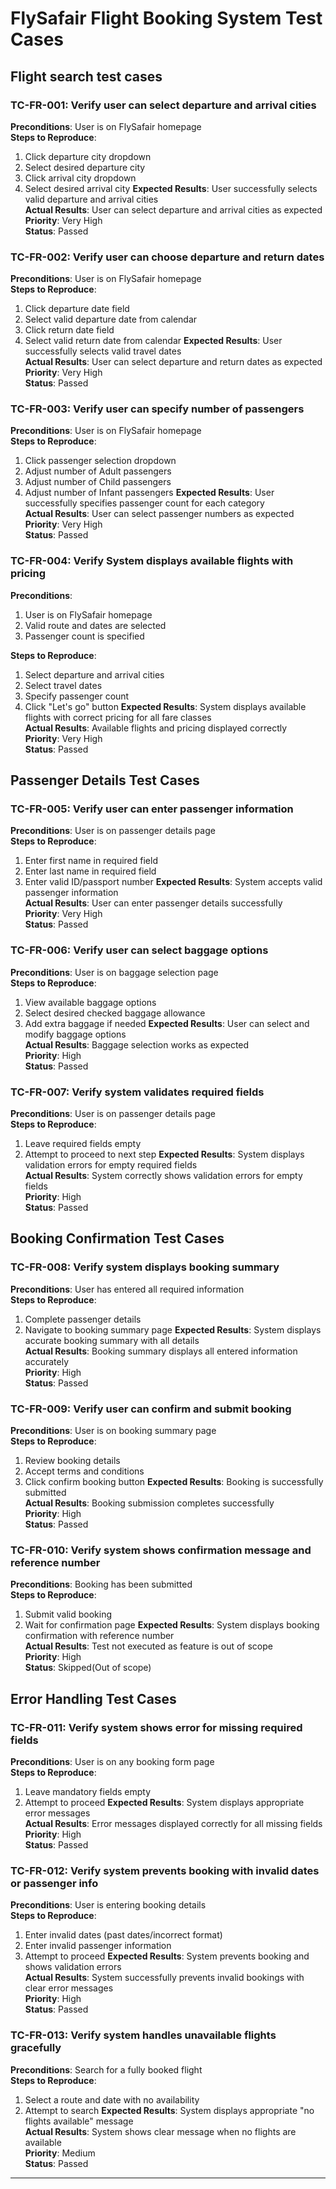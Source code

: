 # FlySafair Flight Booking System Test Cases

## Flight search test cases

### TC-FR-001: Verify user can select departure and arrival cities
**Preconditions**: User is on FlySafair homepage<br>
**Steps to Reproduce**:
1. Click departure city dropdown
2. Select desired departure city
3. Click arrival city dropdown
4. Select desired arrival city
**Expected Results**: User successfully selects valid departure and arrival cities<br>
**Actual Results**: User can select departure and arrival cities as expected<br>
**Priority**: Very High<br>
**Status**: Passed

### TC-FR-002: Verify user can choose departure and return dates
**Preconditions**: User is on FlySafair homepage<br>
**Steps to Reproduce**:
1. Click departure date field
2. Select valid departure date from calendar
3. Click return date field
4. Select valid return date from calendar
**Expected Results**: User successfully selects valid travel dates<br>
**Actual Results**: User can select departure and return dates as expected<br>
**Priority**: Very High<br>
**Status**: Passed

### TC-FR-003: Verify user can specify number of passengers
**Preconditions**: User is on FlySafair homepage<br>
**Steps to Reproduce**:
1. Click passenger selection dropdown
2. Adjust number of Adult passengers 
3. Adjust number of Child passengers
4. Adjust number of Infant passengers
**Expected Results**: User successfully specifies passenger count for each category<br>
**Actual Results**: User can select passenger numbers as expected<br>
**Priority**: Very High<br>
**Status**: Passed

### TC-FR-004: Verify System displays available flights with pricing
**Preconditions**: 
1. User is on FlySafair homepage
2. Valid route and dates are selected
3. Passenger count is specified<br>

**Steps to Reproduce**:
1. Select departure and arrival cities
2. Select travel dates
3. Specify passenger count
4. Click "Let's go" button
**Expected Results**: System displays available flights with correct pricing for all fare classes<br>
**Actual Results**: Available flights and pricing displayed correctly<br>
**Priority**: Very High<br>
**Status**: Passed

## Passenger Details Test Cases

### TC-FR-005: Verify user can enter passenger information
**Preconditions**: User is on passenger details page<br>
**Steps to Reproduce**:
1. Enter first name in required field
2. Enter last name in required field
3. Enter valid ID/passport number
**Expected Results**: System accepts valid passenger information<br>
**Actual Results**: User can enter passenger details successfully<br>
**Priority**: Very High<br>
**Status**: Passed

### TC-FR-006: Verify user can select baggage options
**Preconditions**: User is on baggage selection page<br>
**Steps to Reproduce**:
1. View available baggage options
2. Select desired checked baggage allowance
3. Add extra baggage if needed
**Expected Results**: User can select and modify baggage options<br>
**Actual Results**: Baggage selection works as expected<br>
**Priority**: High<br>
**Status**: Passed

### TC-FR-007: Verify system validates required fields
**Preconditions**: User is on passenger details page<br>
**Steps to Reproduce**:
1. Leave required fields empty
2. Attempt to proceed to next step
**Expected Results**: System displays validation errors for empty required fields<br>
**Actual Results**: System correctly shows validation errors for empty fields<br>
**Priority**: High<br>
**Status**: Passed

## Booking Confirmation Test Cases

### TC-FR-008: Verify system displays booking summary
**Preconditions**: User has entered all required information<br>
**Steps to Reproduce**:
1. Complete passenger details
2. Navigate to booking summary page
**Expected Results**: System displays accurate booking summary with all details<br>
**Actual Results**: Booking summary displays all entered information accurately<br>
**Priority**: High<br>
**Status**: Passed

### TC-FR-009: Verify user can confirm and submit booking
**Preconditions**: User is on booking summary page<br>
**Steps to Reproduce**:
1. Review booking details
2. Accept terms and conditions
3. Click confirm booking button
**Expected Results**: Booking is successfully submitted<br>
**Actual Results**: Booking submission completes successfully<br>
**Priority**: High<br>
**Status**: Passed

### TC-FR-010: Verify system shows confirmation message and reference number
**Preconditions**: Booking has been submitted<br>
**Steps to Reproduce**:
1. Submit valid booking
2. Wait for confirmation page
**Expected Results**: System displays booking confirmation with reference number<br>
**Actual Results**: Test not executed as feature is out of scope<br>
**Priority**: High<br>
**Status**: Skipped(Out of scope)

## Error Handling Test Cases

### TC-FR-011: Verify system shows error for missing required fields
**Preconditions**: User is on any booking form page<br>
**Steps to Reproduce**:
1. Leave mandatory fields empty
2. Attempt to proceed
**Expected Results**: System displays appropriate error messages<br>
**Actual Results**: Error messages displayed correctly for all missing fields<br>
**Priority**: High<br>
**Status**: Passed

### TC-FR-012: Verify system prevents booking with invalid dates or passenger info
**Preconditions**: User is entering booking details<br>
**Steps to Reproduce**:
1. Enter invalid dates (past dates/incorrect format)
2. Enter invalid passenger information
3. Attempt to proceed
**Expected Results**: System prevents booking and shows validation errors<br>
**Actual Results**: System successfully prevents invalid bookings with clear error messages<br>
**Priority**: High<br>
**Status**: Passed

### TC-FR-013: Verify system handles unavailable flights gracefully
**Preconditions**: Search for a fully booked flight<br>
**Steps to Reproduce**:
1. Select a route and date with no availability
2. Attempt to search
**Expected Results**: System displays appropriate "no flights available" message<br>
**Actual Results**: System shows clear message when no flights are available<br>
**Priority**: Medium<br>
**Status**: Passed

---